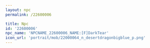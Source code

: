 ```yaml
---
layout: npc
permalink: /22600006

title: Npc
id: '22600006'
npc_name: 'NPCNAME_22600006_NAME:[F]DarkTear'
icon_url: 'portrait/mob/22000064_n_desertdragonbigblue_p.png'
---
```

